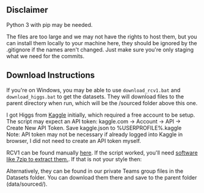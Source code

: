 ## Disclaimer
Python 3 with pip may be needed.

The files are too large and we may not have the rights to host them, but you can install them locally to your machine here, they should be ignored by the .gitignore if the names aren't changed. Just make sure you're only staging what we need for the commits. 

## Download Instructions
If you're on Windows, you may be able to use ```download_rcv1.bat``` and ```download_higgs.bat``` to get the datasets. They will download files to the parent directory when run, which will be the /sourced folder above this one.

I got Higgs from [Kaggle](https://www.kaggle.com/datasets/erikbiswas/higgs-uci-dataset) initially, which required a free account to be setup.
The script may expect an API token: kaggle.com -> Account -> API -> Create New API Token. Save kaggle.json to %USERPROFILE%\.kaggle\
Note: API token may not be necessary if already logged into Kaggle in browser, I did not need to create an API token myself. 

RCV1 can be found manually [here](https://jmlr.csail.mit.edu/papers/volume5/lewis04a/a13-vector-files/). If the script worked, you'll need [software like 7zip to extract them.](https://www.7-zip.org/). If that is not your style then:

Alternatively, they can be found in our private Teams group files in the Datasets folder. You can download them there and save to the parent folder (data/sourced/).





